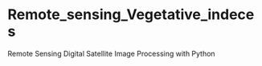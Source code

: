 # Remote_sensing_Vegetative_indeces

 Remote Sensing
    Digital Satellite Image Processing with Python
